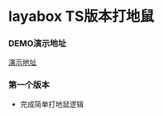 # layabox TS版本打地鼠

### DEMO演示地址
[演示地址](https://yutao721.github.io/hitMouse/)


### 第一个版本
- 完成简单打地鼠逻辑
